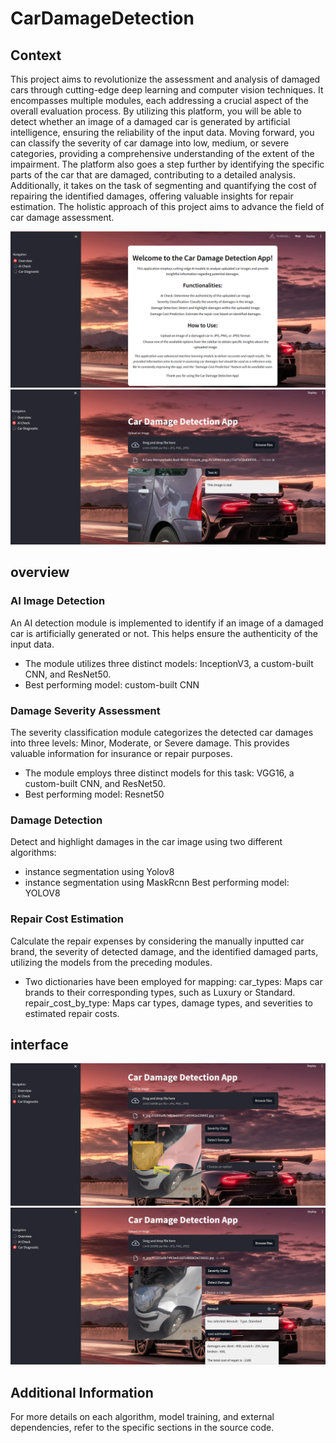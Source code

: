 # CarDamageDetection
## Context
This project aims to revolutionize the assessment and analysis of damaged cars through cutting-edge deep learning and computer vision techniques. It encompasses multiple modules, each addressing a crucial aspect of the overall evaluation process. By utilizing this platform, you will be able to detect whether an image of a damaged car is generated by artificial intelligence, ensuring the reliability of the input data. Moving forward, you can classify the severity of car damage into low, medium, or severe categories, providing a comprehensive understanding of the extent of the impairment. The platform also goes a step further by identifying the specific parts of the car that are damaged, contributing to a detailed analysis. Additionally, it takes on the task of segmenting and quantifying the cost of repairing the identified damages, offering valuable insights for repair estimation. The holistic approach of this project aims to advance the field of car damage assessment.

![Platform overview](assets/overview.png)
![ai check](assets/ai_check.png)

## overview
###  AI Image Detection
An AI detection module is implemented to identify if an image of a damaged car is artificially generated or not. This helps ensure the authenticity of the input data.
 - The module utilizes three distinct models: InceptionV3, a custom-built CNN, and ResNet50.
 - Best performing model: custom-built CNN

###  Damage Severity Assessment
The severity classification module categorizes the detected car damages into three levels: Minor, Moderate, or Severe damage. This provides valuable information for insurance or repair purposes.
 - The module employs three distinct models for this task: VGG16, a custom-built CNN, and ResNet50.
 - Best performing model: Resnet50
### Damage Detection
Detect and highlight damages in the car image using two different algorithms:
 - instance segmentation using Yolov8
 - instance segmentation using MaskRcnn
Best performing model: YOLOV8

### Repair Cost Estimation
Calculate the repair expenses by considering the manually inputted car brand, the severity of detected damage, and the identified damaged parts, utilizing the models from the preceding modules.
 - Two dictionaries have been employed for mapping:
car_types: Maps car brands to their corresponding types, such as Luxury or Standard.
repair_cost_by_type: Maps car types, damage types, and severities to estimated repair costs.

## interface
![Platform overview](assets/damage_detection.png)
![Platform overview](assets/cost.png)
## Additional Information
For more details on each algorithm, model training, and external dependencies, refer to the specific sections in the source code.
